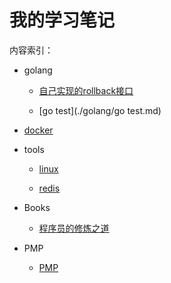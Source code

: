 # 我的学习笔记

内容索引：

- golang

  - [自己实现的rollback接口](./golang/自己实现的rollback接口.md)

  - [go test](./golang/go test.md)

- [docker](./docker/index.md)

- tools

  - [linux](./Tools/linux.md)

  - [redis](./Tools/redis.md)

- Books

  - [程序员的修炼之道](./Books/程序员修炼之道——从小工到专家.md)

- PMP
  - [PMP]()
